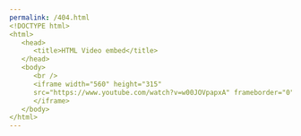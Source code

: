 ```yaml
---
permalink: /404.html
<!DOCTYPE html>
<html>
   <head>
      <title>HTML Video embed</title>
   </head>
   <body>
      <br />
      <iframe width="560" height="315" 
	  src="https://www.youtube.com/watch?v=w00JOVpapxA" frameborder="0" allowfullscreen></iframe>
      </iframe>
   </body>
</html>
---
```

